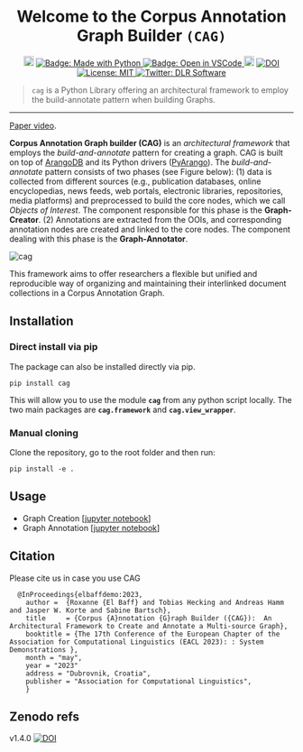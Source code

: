 

<h1 align="center">Welcome to the Corpus Annotation Graph Builder <code>(CAG)</code> </h1>

<p align="center">
 <a href="https://pypi.org/project/cag/"><img src="https://badge.fury.io/py/cag.svg" alt="Badge: PyPI version" height="18"></a>
  <a href="https://img.shields.io/badge/Made%20with-Python-1f425f.svg">
    <img src="https://img.shields.io/badge/Made%20with-Python-1f425f.svg" alt="Badge: Made with Python"/>
  </a>
  

  <a href="https://open.vscode.dev/DLR-SC/corpus-annotation-graph-builder">
    <img alt="Badge: Open in VSCode" src="https://img.shields.io/static/v1?logo=visualstudiocode&label=&message=open%20in%20visual%20studio%20code&labelColor=2c2c32&color=007acc&logoColor=007acc" target="_blank" />
  </a>
     <a href="https://github.com/psf/black"><img src="https://img.shields.io/badge/code%20style-black-000000.svg" alt="Badge: Black" height="18"></a>
<a href="https://zenodo.org/badge/latestdoi/572124344"><img src="https://zenodo.org/badge/572124344.svg" alt="DOI"></a>
 <a href="https://github.com/DLR-SC/corpus-annotation-graph-builder/blob/master/LICENSE">
    <img alt="License: MIT" src="https://img.shields.io/badge/license-MIT-yellow.svg" target="_blank" />
  </a>
    <a href="https://twitter.com/dlr_software">
    <img alt="Twitter: DLR Software" src="https://img.shields.io/twitter/follow/dlr_software.svg?style=social" target="_blank" />
  </a>
</p>


> `cag` is a Python Library offering an architectural framework to employ the build-annotate pattern when building Graphs.

---



[Paper video](https://drive.google.com/drive/folders/1KE4NT2NQyfj4VYsAdQAE8WoBpGWA33O0?usp=sharing).

**Corpus Annotation Graph builder (CAG)**  is an *architectural framework* that employs the *build-and-annotate* pattern for creating a graph. CAG is built on top of [ArangoDB](https://www.arangodb.com) and its Python drivers ([PyArango](https://pyarango.readthedocs.io/en/latest/)). The *build-and-annotate* pattern consists of two phases (see Figure below): (1) data is collected from different sources (e.g., publication databases, online encyclopedias, news feeds, web portals, electronic libraries, repositories, media platforms) and preprocessed to build the core nodes, which we call *Objects of Interest*. The component responsible for this phase is the **Graph-Creator**. (2) Annotations are extracted from the OOIs, and corresponding annotation nodes are created and linked to the core nodes. The component dealing with this phase is the **Graph-Annotator**.


![cag](https://github.com/DLR-SC/corpus-annotation-graph-builder/blob/main/docs/cag.png?raw=true)


This framework aims to offer researchers a flexible but unified and reproducible way of organizing and maintaining their interlinked document collections in a Corpus Annotation Graph. 

## Installation

### Direct install via pip 

The package can also be installed directly via pip.
```
pip install cag
```

This will allow you to use the module **`cag`** from any python script locally. The two main packages are **`cag.framework`** and **`cag.view_wrapper`**.


### Manual cloning
Clone the repository, go to the root folder and then run:

```
pip install -e .
```
## Usage

* Graph Creation [[jupyter notebook](https://github.com/DLR-SC/corpus-annotation-graph-builder/blob/main/examples/1_create_graph.ipynb)]
* Graph Annotation [[jupyter notebook](https://github.com/DLR-SC/corpus-annotation-graph-builder/blob/main/examples/2_annotate_graph.ipynb)]


## Citation
Please cite us in case you use CAG

      @InProceedings{elbaffdemo:2023,
        author =  {Roxanne {El Baff} and Tobias Hecking and Andreas Hamm and Jasper W. Korte and Sabine Bartsch},
        title     = {Corpus {A}nnotation {G}raph Builder ({CAG}):  An Architectural Framework to Create and Annotate a Multi-source Graph},
        booktitle = {The 17th Conference of the European Chapter of the Association for Computational Linguistics (EACL 2023): : System Demonstrations },
        month = "may",
        year = "2023"
        address = "Dubrovnik, Croatia",
        publisher = "Association for Computational Linguistics",
        }


## Zenodo refs
v1.4.0 [![DOI](https://zenodo.org/badge/572124344.svg)](https://zenodo.org/badge/latestdoi/572124344)

